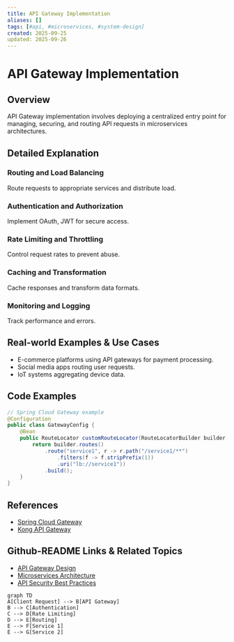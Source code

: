 ```yaml
---
title: API Gateway Implementation
aliases: []
tags: [#api, #microservices, #system-design]
created: 2025-09-25
updated: 2025-09-26
---
```


# API Gateway Implementation

## Overview

API Gateway implementation involves deploying a centralized entry point for managing, securing, and routing API requests in microservices architectures.

## Detailed Explanation

### Routing and Load Balancing

Route requests to appropriate services and distribute load.

### Authentication and Authorization

Implement OAuth, JWT for secure access.

### Rate Limiting and Throttling

Control request rates to prevent abuse.

### Caching and Transformation

Cache responses and transform data formats.

### Monitoring and Logging

Track performance and errors.

## Real-world Examples & Use Cases

- E-commerce platforms using API gateways for payment processing.
- Social media apps routing user requests.
- IoT systems aggregating device data.

## Code Examples

```java
// Spring Cloud Gateway example
@Configuration
public class GatewayConfig {
    @Bean
    public RouteLocator customRouteLocator(RouteLocatorBuilder builder) {
        return builder.routes()
            .route("service1", r -> r.path("/service1/**")
                .filters(f -> f.stripPrefix(1))
                .uri("lb://service1"))
            .build();
    }
}
```

## References

- [Spring Cloud Gateway](https://spring.io/projects/spring-cloud-gateway)
- [Kong API Gateway](https://konghq.com/kong/)

## Github-README Links & Related Topics

- [API Gateway Design](./api-gateway-design/README.md)
- [Microservices Architecture](./microservices-architecture/README.md)
- [API Security Best Practices](./api-security-best-practices/README.md)

```mermaid
graph TD
A[Client Request] --> B[API Gateway]
B --> C[Authentication]
C --> D[Rate Limiting]
D --> E[Routing]
E --> F[Service 1]
E --> G[Service 2]
```